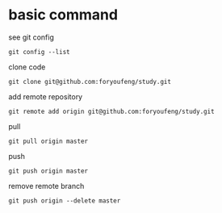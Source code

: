 # basic command

see git config

```
git config --list
```

clone code

```
git clone git@github.com:foryoufeng/study.git
```

add remote repository

```
git remote add origin git@github.com:foryoufeng/study.git
```

pull 

```
git pull origin master
```

push 

```
git push origin master
```

remove remote branch

```
git push origin --delete master
```